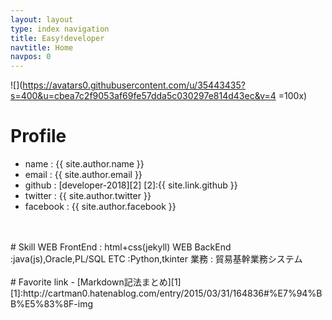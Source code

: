 ```yaml
---
layout: layout
type: index navigation
title: Easy!developer
navtitle: Home
navpos: 0
---
```


![](https://avatars0.githubusercontent.com/u/35443435?s=400&u=cbea7c2f9053af69fe57dda5c030297e814d43ec&v=4 =100x)

# Profile   
- name : {{ site.author.name }}
- email : {{ site.author.email }} 
- github : [developer-2018][2]
[2]:{{ site.link.github }}  
- twitter : {{ site.author.twitter }}  
- facebook : {{ site.author.facebook }}  
<br>
<br>
# Skill
WEB FrontEnd : html+css(jekyll)  
WEB BackEnd :java(js),Oracle,PL/SQL  
ETC :Python,tkinter
業務 : 貿易基幹業務システム

<br>
<br>
# Favorite link  
- [Markdown記法まとめ][1]
[1]:http://cartman0.hatenablog.com/entry/2015/03/31/164836#%E7%94%BB%E5%83%8F-img